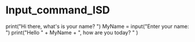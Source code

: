 # Input_command_ISD
print("Hi there, what's is your name? ")
MyName = input("Enter your name: ")
print("Hello " + MyName + ", how are you today? " )

